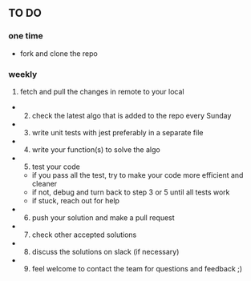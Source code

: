 
## TO DO 

### one time

* fork and clone the repo 

### weekly

1. fetch and pull the changes in remote to your local
* 2. check the latest algo that is added to the repo every Sunday
* 3. write unit tests with jest preferably in a separate file
* 4. write your function(s) to solve the algo
* 5. test your code
  * if you pass all the test, try to make your code more efficient and cleaner
  * if not, debug and turn back to step 3 or 5 until all tests work
  * if stuck, reach out for help
* 6. push your solution and make a pull request
* 7. check other accepted solutions
* 8. discuss the solutions on slack (if necessary)
* 9. feel welcome to contact the team for questions and feedback ;)
